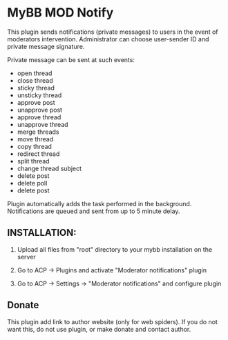 # MyBB MOD Notify

This plugin sends notifications (private messages) to users in the event of moderators intervention.
Administrator can choose user-sender ID and private message signature.

Private message can be sent at such events:
* open thread
* close thread
* sticky thread
* unsticky thread
* approve post
* unapprove post
* approve thread
* unapprove thread
* merge threads
* move thread
* copy thread
* redirect thread
* split thread
* change thread subject
* delete post
* delete poll
* delete post

Plugin automatically adds the task performed in the background.
Notifications are queued and sent from up to 5 minute delay.


## INSTALLATION:
1. Upload all files from "root" directory to your mybb installation on the server

2. Go to ACP -> Plugins and activate "Moderator notifications" plugin

3. Go to ACP -> Settings -> "Moderator notifications" and configure plugin


## Donate
This plugin add link to author website (only for web spiders). If you do not want this, do not use plugin, or make donate and contact author.